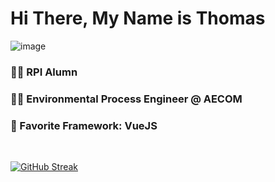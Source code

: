 # Hi There, My Name is Thomas


![image](https://github.com/teykamp/teykamp/assets/76519301/bfaa20fa-4077-40e6-9388-457cb6d721f9)


### 👨‍🎓 RPI Alumn

### 🧑‍💻 Environmental Process Engineer @ AECOM

### 💚 Favorite Framework: VueJS

<br>

[![GitHub Streak](http://github-readme-streak-stats.herokuapp.com?user=teykamp&=dark)](https://git.io/streak-stats)
